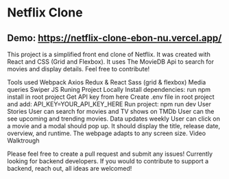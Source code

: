 # Netflix Clone 
## Demo: https://netflix-clone-ebon-nu.vercel.app/
This project is a simplified front end clone of Netflix. It was created with React and CSS (Grid and Flexbox). It uses The MovieDB Api to search for movies and display details. Feel free to contribute!

Tools used
Webpack
Axios
Redux & React
Sass (grid & flexbox)
Media queries
Swiper JS
Runing Project Locally
Install dependencies: run npm install in root project
Get API key from here
Create .env file in root project and add: API_KEY=YOUR_API_KEY_HERE
Run project: npm run dev
User Stories
User can search for movies and TV shows on TMDb
User can the see upcoming and trending movies. Data updates weekly
User can click on a movie and a modal should pop up. It should display the title, release date, overview, and runtime.
The webpage adapts to any screen size.
Video Walktrough


Please feel free to create a pull request and submit any issues! Currently looking for backend developers. If you would to contribute to support a backend, reach out, all ideas are welcomed!
